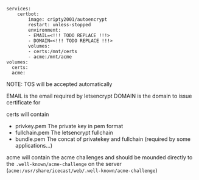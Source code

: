 ```
services:
    certbot:
        image: cripty2001/autoencrypt
        restart: unless-stopped
        environment:
        - EMAIL=<!!! TODO REPLACE !!!>
        - DOMAIN=<!!! TODO REPLACE !!!>
        volumes:
        - certs:/mnt/certs
        - acme:/mnt/acme
volumes:
  certs:
  acme:
```

NOTE: TOS will be accepted automatically

EMAIL is the email required by letsencrypt
DOMAIN is the domain to issue certificate for

certs will contain

- privkey.pem The private key in pem format
- fullchain.pem The letsencrypt fullchain
- bundle.pem The concat of privatekey and fullchain (required by some applications...)

acme will contain the acme challenges and should be mounded directly to the `.well-known/acme-challenge` on the server (`acme:/usr/share/icecast/web/.well-known/acme-challenge`)
